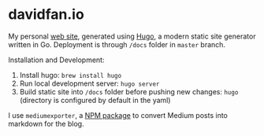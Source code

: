 # davidfan.io
My personal [web site](http://www.davidfan.io), generated using [Hugo](https://gohugo.io/), a modern static site generator written in Go.
Deployment is through ``/docs`` folder in ``master`` branch.

Installation and Development:
1. Install hugo: ``brew install hugo``
2. Run local development server: ``hugo server``
3. Build static site into ``/docs`` folder before pushing new changes: ``hugo`` (directory is configured by default in the yaml)

I use ```mediumexporter```, a [NPM package](https://www.npmjs.com/package/mediumexporter) to convert Medium posts into markdown for the blog.
